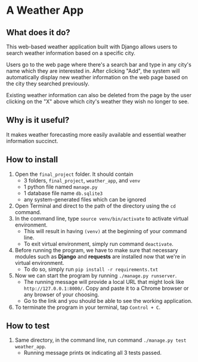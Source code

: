 # A Weather App

## What does it do?
This web-based weather application built with Django allows users to search weather information based on a specific city.

Users go to the web page where there's a search bar and type in any city's name which they are interested in. After
clicking "Add", the system will automatically display new weather information on the web page based on the city
they searched previously.

Existing weather information can also be deleted from the page by the user clicking on the "X" above which city's weather
they wish no longer to see.

## Why is it useful?
It makes weather forecasting more easily available and essential weather information succinct.

## How to install
1. Open the ```final_project``` folder. It should contain
    * 3 folders, ```final_project```, ```weather_app```, and ```venv```
    * 1 python file named ```manage.py```
    * 1 database file name ```db.sqlite3```
    * any system-generated files which can be ignored
2. Open Terminal and direct to the path of the directory using the ```cd``` command.
3. In the command line, type ```source venv/bin/activate``` to activate virtual environment.
    * This will result in having ```(venv)``` at the beginning of your command line.
    * To exit virtual environment, simply run command ```deactivate```.
4. Before running the program, we have to make sure that necessary modules such as **Django** and **requests** are 
installed now that we're in virtual environment.
    * To do so, simply run ```pip install -r requirements.txt```
5. Now we can start the program by running ```./manage.py runserver```.
    * The running message will provide a local URL that might look like ```http://127.0.0.1:8000/```. Copy and paste it
    to a Chrome browser or any browser of your choosing.
    * Go to the link and you should be able to see the working application.
6. To terminate the program in your terminal, tap ```Control + C```. 

## How to test
1. Same directory, in the command line, run command ```./manage.py test weather_app```.
    * Running message prints ```OK``` indicating all 3 tests passed.